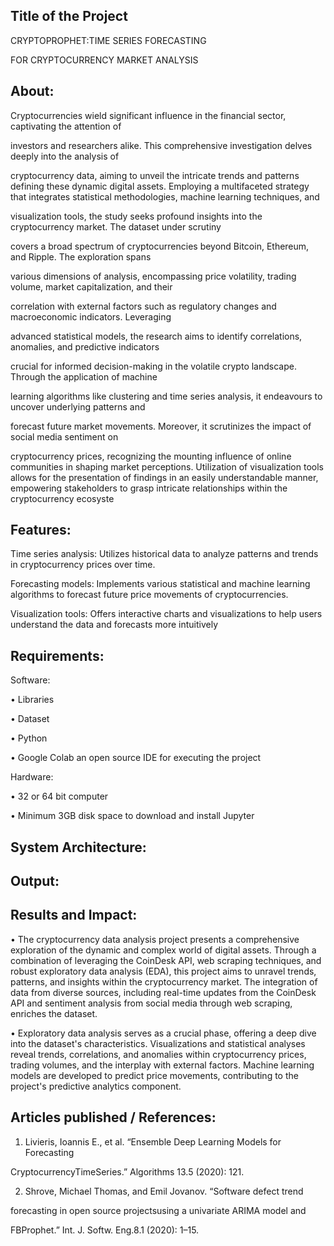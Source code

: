 ## Title of the Project

CRYPTOPROPHET:TIME SERIES FORECASTING

FOR CRYPTOCURRENCY MARKET ANALYSIS

## About:
Cryptocurrencies wield significant influence in the financial sector, captivating the attention of

investors and researchers alike. This comprehensive investigation delves deeply into the analysis of

cryptocurrency data, aiming to unveil the intricate trends and patterns defining these dynamic digital assets. Employing a multifaceted strategy that integrates statistical methodologies, machine learning techniques, and

visualization tools, the study seeks profound insights into the cryptocurrency market. The dataset under scrutiny

covers a broad spectrum of cryptocurrencies beyond Bitcoin, Ethereum, and Ripple. The exploration spans

various dimensions of analysis, encompassing price volatility, trading volume, market capitalization, and their

correlation with external factors such as regulatory changes and macroeconomic indicators. Leveraging

advanced statistical models, the research aims to identify correlations, anomalies, and predictive indicators

crucial for informed decision-making in the volatile crypto landscape. Through the application of machine

learning algorithms like clustering and time series analysis, it endeavours to uncover underlying patterns and

forecast future market movements. Moreover, it scrutinizes the impact of social media sentiment on

cryptocurrency prices, recognizing the mounting influence of online communities in shaping market perceptions. Utilization of visualization tools allows for the presentation of findings in an easily understandable manner, empowering stakeholders to grasp intricate relationships within the cryptocurrency ecosyste

## Features:

Time series analysis: Utilizes historical data to analyze patterns and trends in cryptocurrency prices over time.

Forecasting models: Implements various statistical and machine learning algorithms to forecast future price movements of cryptocurrencies.

Visualization tools: Offers interactive charts and visualizations to help users understand the data and forecasts more intuitively

## Requirements:

Software:

• Libraries

• Dataset

• Python

• Google Colab an open source IDE for executing the project

Hardware:

• 32 or 64 bit computer

• Minimum 3GB disk space to download and install Jupyter

## System Architecture:


## Output:


## Results and Impact:


• The cryptocurrency data analysis project presents a comprehensive exploration of the dynamic and complex world of digital assets. Through a combination of leveraging the CoinDesk API, web scraping techniques, and robust exploratory data analysis (EDA), this project aims to unravel trends, patterns, and insights within the cryptocurrency market. The integration of data from diverse sources, including real-time updates from the CoinDesk API and sentiment analysis from social media through web scraping, enriches the dataset.

• Exploratory data analysis serves as a crucial phase, offering a deep dive into the dataset's characteristics. Visualizations and statistical analyses reveal trends, correlations, and anomalies within cryptocurrency prices, trading volumes, and the interplay with external factors. Machine learning models are developed to predict price movements, contributing to the project's predictive analytics component.

## Articles published / References:

1. Livieris, Ioannis E., et al. “Ensemble Deep Learning Models for Forecasting

CryptocurrencyTimeSeries.” Algorithms 13.5 (2020): 121.

2. Shrove, Michael Thomas, and Emil Jovanov. “Software defect trend

forecasting in open source projectsusing a univariate ARIMA model and

FBProphet.” Int. J. Softw. Eng.8.1 (2020): 1–15.

